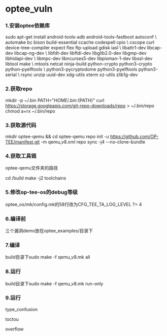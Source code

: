 # optee_vuln

### 1.安装optee依赖库

sudo apt-get install android-tools-adb android-tools-fastboot autoconf \ 
     automake bc bison build-essential ccache codespell cpio \ 
     cscope curl device-tree-compiler expect flex ftp-upload gdisk iasl \ 
     libattr1-dev libcap-dev libcap-ng-dev \ 
     libfdt-dev libftdi-dev libglib2.0-dev libgmp-dev libhidapi-dev \ 
     libmpc-dev libncurses5-dev libpixman-1-dev libssl-dev libtool make \ 
     mtools netcat ninja-build python-crypto python3-crypto python-pyelftools \ 
     python3-pycryptodome python3-pyelftools python3-serial \ 
     rsync unzip uuid-dev xdg-utils xterm xz-utils zlib1g-dev



### 2.获取repo

mkdir -p ~/.bin 
 PATH="${HOME}/.bin:${PATH}" 
 curl https://storage.googleapis.com/git-repo-downloads/repo > ~/.bin/repo 
 chmod a+rx ~/.bin/repo



### 3.获取源代码

mkdir optee-qemu && cd optee-qemu 
 repo init -u https://github.com/OP-TEE/manifest.git -m qemu_v8.xml 
 repo sync -j4 --no-clone-bundle

### 4.获取工具链

optee-qemu文件夹的路径

cd <optee-project>/build 
 make -j2 toolchains

### 5.修改op-tee-os的debug等级

optee_os/mk/config.mk的58行改为CFG_TEE_TA_LOG_LEVEL ?= 4

### 6.编译前

三个漏洞demo放在optee_examples/目录下

### 7.编译

build目录下sudo make -f qemu_v8.mk all

### 8.运行

build目录下sudo make -f qemu_v8.mk run-only

### 9.运行

type_confusion

toctou

overflow